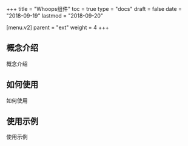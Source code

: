 +++
title = "Whoops组件"
toc = true
type = "docs"
draft = false
date = "2018-09-19"
lastmod = "2018-09-20"

[menu.v2]
  parent = "ext"
  weight = 4
+++

## 概念介绍

概念介绍

## 如何使用

如何使用

## 使用示例

使用示例
